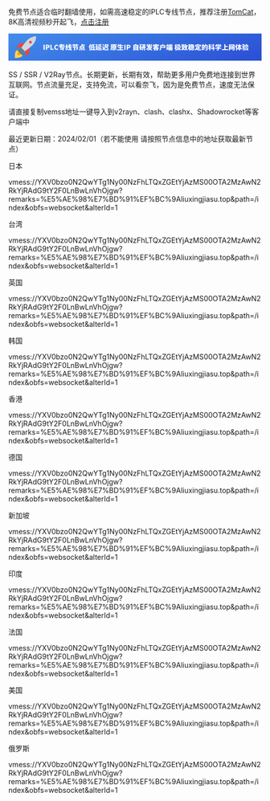 免费节点适合临时翻墙使用，如需高速稳定的IPLC专线节点，推荐注册[TomCat](https://vhdqxqlcxese-evkvbvldzojl.24412603170077798173.top/)，8K高清视频秒开起飞，[点击注册](https://vhdqxqlcxese-evkvbvldzojl.24412603170077798173.top/)

[![TomCat](/tomcat.png "Shiprock")](https://vhdqxqlcxese-evkvbvldzojl.24412603170077798173.top/)

SS / SSR / V2Ray节点。长期更新，长期有效，帮助更多用户免费地连接到世界互联网。节点流量充足，支持免流，可以看奈飞，因为是免费节点，速度无法保证。

请直接复制vemss地址一键导入到v2rayn、clash、clashx、Shadowrocket等客户端中

最近更新日期：2024/02/01（若不能使用  请按照节点信息中的地址获取最新节点）

日本

vmess://YXV0bzo0N2QwYTg1Ny00NzFhLTQxZGEtYjAzMS00OTA2MzAwN2RkYjRAdG9tY2F0LnBwLnVhOjgw?remarks=%E5%AE%98%E7%BD%91%EF%BC%9Aliuxingjiasu.top&path=/index&obfs=websocket&alterId=1

台湾

vmess://YXV0bzo0N2QwYTg1Ny00NzFhLTQxZGEtYjAzMS00OTA2MzAwN2RkYjRAdG9tY2F0LnBwLnVhOjgw?remarks=%E5%AE%98%E7%BD%91%EF%BC%9Aliuxingjiasu.top&path=/index&obfs=websocket&alterId=1

英国

vmess://YXV0bzo0N2QwYTg1Ny00NzFhLTQxZGEtYjAzMS00OTA2MzAwN2RkYjRAdG9tY2F0LnBwLnVhOjgw?remarks=%E5%AE%98%E7%BD%91%EF%BC%9Aliuxingjiasu.top&path=/index&obfs=websocket&alterId=1

韩国

vmess://YXV0bzo0N2QwYTg1Ny00NzFhLTQxZGEtYjAzMS00OTA2MzAwN2RkYjRAdG9tY2F0LnBwLnVhOjgw?remarks=%E5%AE%98%E7%BD%91%EF%BC%9Aliuxingjiasu.top&path=/index&obfs=websocket&alterId=1

香港

vmess://YXV0bzo0N2QwYTg1Ny00NzFhLTQxZGEtYjAzMS00OTA2MzAwN2RkYjRAdG9tY2F0LnBwLnVhOjgw?remarks=%E5%AE%98%E7%BD%91%EF%BC%9Aliuxingjiasu.top&path=/index&obfs=websocket&alterId=1

德国

vmess://YXV0bzo0N2QwYTg1Ny00NzFhLTQxZGEtYjAzMS00OTA2MzAwN2RkYjRAdG9tY2F0LnBwLnVhOjgw?remarks=%E5%AE%98%E7%BD%91%EF%BC%9Aliuxingjiasu.top&path=/index&obfs=websocket&alterId=1

新加坡

vmess://YXV0bzo0N2QwYTg1Ny00NzFhLTQxZGEtYjAzMS00OTA2MzAwN2RkYjRAdG9tY2F0LnBwLnVhOjgw?remarks=%E5%AE%98%E7%BD%91%EF%BC%9Aliuxingjiasu.top&path=/index&obfs=websocket&alterId=1

印度

vmess://YXV0bzo0N2QwYTg1Ny00NzFhLTQxZGEtYjAzMS00OTA2MzAwN2RkYjRAdG9tY2F0LnBwLnVhOjgw?remarks=%E5%AE%98%E7%BD%91%EF%BC%9Aliuxingjiasu.top&path=/index&obfs=websocket&alterId=1

法国

vmess://YXV0bzo0N2QwYTg1Ny00NzFhLTQxZGEtYjAzMS00OTA2MzAwN2RkYjRAdG9tY2F0LnBwLnVhOjgw?remarks=%E5%AE%98%E7%BD%91%EF%BC%9Aliuxingjiasu.top&path=/index&obfs=websocket&alterId=1

美国

vmess://YXV0bzo0N2QwYTg1Ny00NzFhLTQxZGEtYjAzMS00OTA2MzAwN2RkYjRAdG9tY2F0LnBwLnVhOjgw?remarks=%E5%AE%98%E7%BD%91%EF%BC%9Aliuxingjiasu.top&path=/index&obfs=websocket&alterId=1

俄罗斯

vmess://YXV0bzo0N2QwYTg1Ny00NzFhLTQxZGEtYjAzMS00OTA2MzAwN2RkYjRAdG9tY2F0LnBwLnVhOjgw?remarks=%E5%AE%98%E7%BD%91%EF%BC%9Aliuxingjiasu.top&path=/index&obfs=websocket&alterId=1
